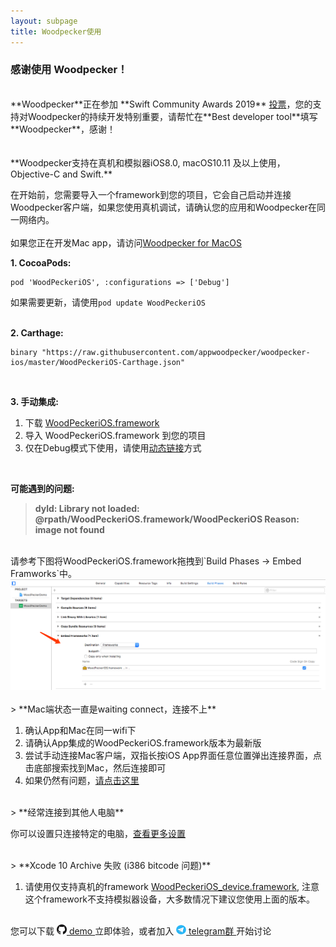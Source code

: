 ```yaml
---
layout: subpage
title: Woodpecker使用
---
```



<h3 class="index-h3">感谢使用 Woodpecker！</h3>

<br/>
**Woodpecker**正在参加 **Swift Community Awards 2019** <a href="https://www.hackingwithswift.com/awards">投票</a>，您的支持对Woodpecker的持续开发特别重要，请帮忙在**Best developer tool**填写**Woodpecker**，感谢！
<br/>
<br/>
<br/>
**Woodpecker支持在真机和模拟器iOS8.0, macOS10.11 及以上使用，Objective-C and Swift.**

在开始前，您需要导入一个framework到您的项目，它会自己启动并连接Woodpecker客户端，如果您使用真机调试，请确认您的应用和Woodpecker在同一网络内。<br/><br/>
如果您正在开发Mac app，请访问<a href="/cnusagemac.html">Woodpecker for MacOS</a>


**1. CocoaPods:**

```
pod 'WoodPeckeriOS', :configurations => ['Debug']
```
如果需要更新，请使用`pod update WoodPeckeriOS`
<br/>
<br/>

**2. Carthage:**

```
binary "https://raw.githubusercontent.com/appwoodpecker/woodpecker-ios/master/WoodPeckeriOS-Carthage.json"
```
<br/>

**3. 手动集成:**

1. 下载 <a href="/assets/framework/WoodPeckeriOS.framework.zip">WoodPeckeriOS.framework</a>
2. 导入 WoodPeckeriOS.framework 到您的项目
3. 仅在Debug模式下使用，请使用<a href="/cnmanuallink.html">动态链接</a>方式

<br/>

**可能遇到的问题:**
> **dyld: Library not loaded: @rpath/WoodPeckeriOS.framework/WoodPeckeriOS
Reason: image not found**

<br/>
请参考下图将WoodPeckeriOS.framework拖拽到`Build Phases -> Embed Framworks`中。

<img src="/assets/img/embedframework.png"/>
<br/>
<br/>
> **Mac端状态一直是waiting connect，连接不上**

1. 确认App和Mac在同一wifi下
2. 请确认App集成的WoodPeckeriOS.framework版本为最新版
3. 尝试手动连接Mac客户端，双指长按iOS App界面任意位置弹出连接界面，点击底部搜索找到Mac，然后连接即可
4. 如果仍然有问题，<a href="/cncontact.html">请点击这里</a>

<br/>
> **经常连接到其他人电脑**

你可以设置只连接特定的电脑，<a href="/cnconnection.html">查看更多设置</a>

<br/>
> **Xcode 10 Archive 失败 (i386 bitcode 问题)**

1. 请使用仅支持真机的framework <a href="/assets/framework/WoodPeckeriOS_device.framework.zip">WoodPeckeriOS_device.framework</a>, 注意这个framework不支持模拟器设备，大多数情况下建议您使用上面的版本。

<br/>
您可以下载 
<a href="https://github.com/appwoodpecker/woodpecker-ios">
	<img src="/assets/img/logo_github.png" width="16" heigh="16"/> demo
</a> 立即体验，或者加入 
<a href="https://t.me/appwoodpecker">
	<img src="/assets/img/logo_tele.png" width="16" heigh="16"/> telegram群
</a> 开始讨论
<br/>
<br/>
<br/>









